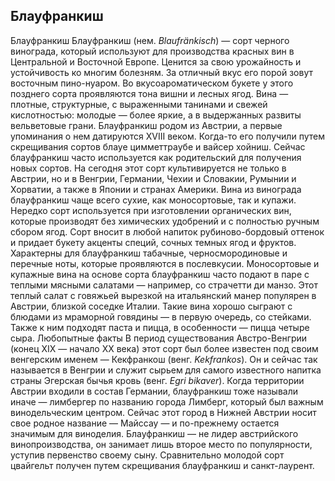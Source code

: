 ## Блауфранкиш 

Блауфранкиш
Блaуфранкиш (нем. *Blaufränkisch*) — сорт черного винограда, который используют для производства красных вин в Центральной и Восточной Европе. Ценится за свою урожайность и устойчивость ко многим болезням. За отличный вкус его порой зовут восточным пино-нуаром. Во вкусоароматическом букете у этого позднего сорта проявляются тона вишни и лесных ягод. Вина — плотные, структурные, с выраженными танинами и свежей кислотностью: молодые — более яркие, а в выдержанных развиты вельветовые грани.
Блауфранкиш родом из Австрии, а первые упоминания о нем датируются XVIII веком. Когда-то его получили путем скрещивания сортов блауе цимметтраубе и вайсер хойниш. Сейчас блауфранкиш часто используется как родительский для получения новых сортов.
На сегодня этот сорт культивируется не только в Австрии, но и в Венгрии, Германии, Чехии и Словакии, Румынии и Хорватии, а также в Японии и странах Америки.
Вина из винограда блауфранкиш чаще всего сухие, как моносортовые, так и купажи. Нередко сорт используется при изготовлении органических вин, которые производят без химических удобрений и с полностью ручным сбором ягод.
Сорт вносит в любой напиток рубиново-бордовый оттенок и придает букету акценты специй, сочных темных ягод и фруктов. Характерны для блауфранкиш табачные, черносмородиновые и перечные ноты, которые проявляются в послевкусии.
Моносортовые и купажные вина на основе сорта блауфранкиш часто подают в паре с теплыми мясными салатами — например, со страчетти ди манзо. Этот теплый салат с говяжьей вырезкой на итальянский манер популярен в Австрии, близкой соседке Италии. Такие вина хорошо сыграют с блюдами из мраморной говядины — в первую очередь, со стейками. Также к ним подходят паста и пицца, в особенности — пицца четыре сыра.
Любопытные факты
В период существования Австро-Венгрии (конец XIX — начало XX века) этот сорт был более известен под своим венгерским именем — Кекфранкош (венг. *Kekfrankos*). Он и сейчас так называется в Венгрии и служит сырьем для самого известного напитка страны Эгерская бычья кровь (венг. *Egri bikaver*).
Когда территории Австрии входили в состав Германии, блауфранкиш тоже называли иначе — лимбергер по названию города Лимберг, который был важным винодельческим центром. Сейчас этот город в Нижней Австрии носит свое родное название — Майссау — и по-прежнему остается значимым для виноделия.
Блауфранкиш — не лидер австрийского винопроизводства, он занимает лишь второе место по популярности, уступив первенство своему сыну. Сравнительно молодой сорт цвайгельт получен путем скрещивания блауфранкиш и санкт-лаурент.
